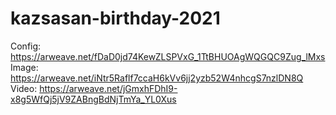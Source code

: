 # kazsasan-birthday-2021

Config: https://arweave.net/fDaD0jd74KewZLSPVxG_1TtBHUOAgWQGQC9Zug_lMxs
Image: https://arweave.net/iNtr5Raflf7ccaH6kVv6jj2yzb52W4nhcgS7nzlDN8Q
Video: https://arweave.net/jGmxhFDhI9-x8g5WfQj5jV9ZABngBdNjTmYa_YL0Xus
